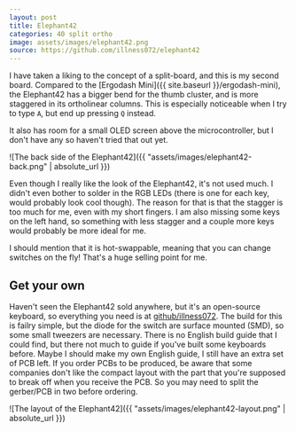 ```yaml
---
layout: post
title: Elephant42
categories: 40 split ortho
image: assets/images/elephant42.png
source: https://github.com/illness072/elephant42
---
```


I have taken a liking to the concept of a split-board, and this is my second board. Compared to the
[Ergodash Mini]({{ site.baseurl }}/ergodash-mini), the Elephant42 has a bigger bend for the thumb cluster, and is more
staggered in its ortholinear columns. This is especially noticeable when I try to type `A`, but end up pressing
`Q` instead.

It also has room for a small OLED screen above the microcontroller, but I don't have any so haven't tried that out
yet.

![The back side of the Elephant42]({{ "assets/images/elephant42-back.png" | absolute_url }})

Even though I really like the look of the Elephant42, it's not used much. I didn't even bother to solder in the RGB
LEDs (there is one for each key, would probably look cool though). The reason for that is that the stagger is too
much for me, even with my short fingers. I am also missing some keys on the left hand, so something with less stagger and
a couple more keys would probably be more ideal for me.

I should mention that it is hot-swappable, meaning that you can change switches on the fly! That's a huge selling point
for me.

## Get your own

Haven't seen the Elephant42 sold anywhere, but it's an open-source keyboard, so everything you need is at
[github/illness072](https://github.com/illness072/elephant42). The build for this is failry simple, but the diode for
the switch are surface mounted (SMD), so some small tweezers are necessary. There is no English build guide that I could
find, but there not much to guide if you've built some keyboards before. Maybe I should make my own English guide, I still 
have an extra set of PCB left. If you order PCBs to be produced, be aware that some companies don't like the compact layout
with the part that you're supposed to break off when you receive the PCB. So you may need to split the gerber/PCB in two before 
ordering.

![The layout of the Elephant42]({{ "assets/images/elephant42-layout.png" | absolute_url }})

